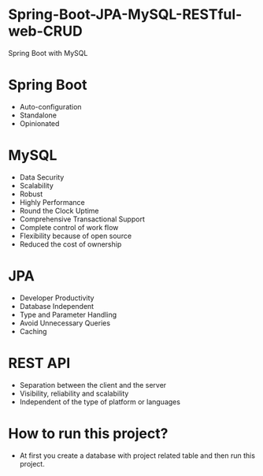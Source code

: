 # Spring-Boot-JPA-MySQL-RESTful-web-CRUD
Spring Boot with MySQL

# Spring Boot
  * Auto-configuration
  * Standalone
  * Opinionated
# MySQL
  * Data Security
  * Scalability
  * Robust
  * Highly Performance
  * Round the Clock Uptime
  * Comprehensive Transactional Support
  * Complete control of work flow
  * Flexibility because of open source
  * Reduced the cost of ownership
# JPA
  * Developer Productivity
  * Database Independent
  * Type and Parameter Handling
  * Avoid Unnecessary Queries
  * Caching
# REST API
  * Separation between the client and the server
  * Visibility, reliability and scalability
  * Independent of the type of platform or languages
# How to run this project?
  * At first you create a database with project related table and then run this project.
